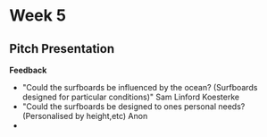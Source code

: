 # Week 5

## Pitch Presentation

**Feedback**
* "Could the surfboards be influenced by the ocean? (Surfboards designed for particular conditions)" Sam Linford Koesterke 
* "Could the surfboards be designed to ones personal needs? (Personalised by height,etc) Anon
*




